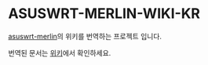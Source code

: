 # ASUSWRT-MERLIN-WIKI-KR

[asuswrt-merlin](https://github.com/RMerl/asuswrt-merlin.ng/wiki)의 위키를 번역하는 프로젝트 입니다.

번역된 문서는 [위키](https://github.com/XIYO/asuswrt-merlin.ng-wiki-kr/wiki)에서 확인하세요.
